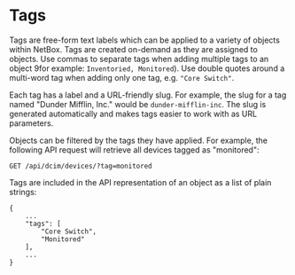 # Tags

Tags are free-form text labels which can be applied to a variety of objects within NetBox. Tags are created on-demand as they are assigned to objects. Use commas to separate tags when adding multiple tags to an object 9for example: `Inventoried, Monitored`). Use double quotes around a multi-word tag when adding only one tag, e.g. `"Core Switch"`.

Each tag has a label and a URL-friendly slug. For example, the slug for a tag named "Dunder Mifflin, Inc." would be `dunder-mifflin-inc`. The slug is generated automatically and makes tags easier to work with as URL parameters.

Objects can be filtered by the tags they have applied. For example, the following API request will retrieve all devices tagged as "monitored":

```
GET /api/dcim/devices/?tag=monitored
```

Tags are included in the API representation of an object as a list of plain strings:

```
{
    ...
    "tags": [
        "Core Switch",
        "Monitored"
    ],
    ...
}
```
